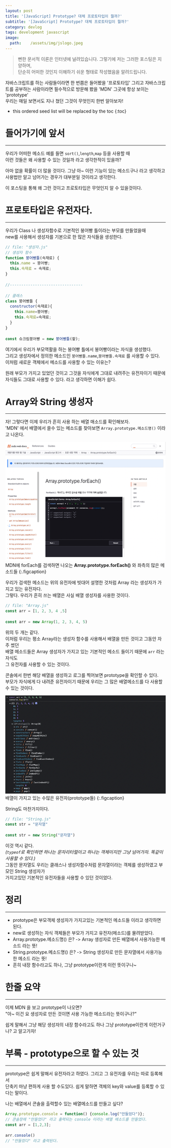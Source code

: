 ```yaml
---
layout: post
title: '[JavaScript] Prototype? 대체 프로토타입이 뭘까?'
subtitle: '[JavaScript] Prototype? 대체 프로토타입이 뭘까?'
category: devlog
tags: development javascript
image:
  path:    /assets/img/jslogo.jpeg
---
```

>뻔한 문서적 이론은 인터넷에 널려있습니다. 그렇기에 저는 그러한 포스팅은 지양하며,  
>단순히 어떠한 것인지 이해하기 쉬운 형태로 작성했음을 알려드립니다.  

자바스크립트를 하는 사람들이라면 한 번쯤은 들어봤을 '프로토타입' 그리고 자바스크립트를
공부하는 사람이라면 필수적으로 방문해 봤을 'MDN' 그곳에 항상 보이는 'prototype'  
우리는 매일 보면서도 지나 쳤던 그것이 무엇인지 한번 알아보자!  

<!--more-->

* this ordered seed list will be replaced by the toc
{:toc}  

# 들어가기에 앞서  
---  
우리가 어떠한 메소드 예를 들면 `sort()`,`length`,`map` 등을 사용할 때  
이런 것들은 왜 사용할 수 있는 것일까 라고 생각한적이 있을까?  

아마 없을 확률이 더 많을 것이다. 그냥 아~ 이런 기능이 있는 메소드구나 라고 생각하고  
사용법만 알고 넘어가는 경우가 대부분일 것이라고 생각한다.  

이 포스팅을 통해 왜 그런 것이고 프로토타입은 무엇인지 알 수 있을것이다.  

# 프로토타입은 유전자다.  
---  
우리가 Class 나 생성자함수로 기본적인 붕어빵 틀이라는 부모를 만들었을때  
new를 사용해서 생성자를 기본으로 한 많은 자식들을 생성한다.  

```js  
// file: "생성자.js"  
// 생성자 함수
function 붕어빵틀(속재료) {
  this.name = 붕어빵;
  this.속재료 = 속재료;
}

//--------------------------------

// 클래스
class 붕어빵틀 {
  constructor(속재료){
    this.name=붕어빵;
    this.속재료=속재료;
  }
}

const 슈크림붕어빵 = new 붕어빵틀(팥);
```

여기에서 우리가 부모역활을 하는 붕어빵 틀에서 붕어빵이라는 자식을 생성했다.  
그리고 생성자에서 정의한 메소드인 `붕어빵틀.name`,`붕어빵틀.속재료` 를 사용할 수 있다.  
이처럼 새로운 객체에서 메소드를 사용할 수 있는 이유는?  

원래 부모가 가지고 있었던 것이고 그것을 자식에게 그대로 내려주는 유전자이기 때문에  
자식들도 그대로 사용할 수 있다. 라고 생각하면 이해가 쉽다.  

# Array와 String 생성자  
---  
자! 그렇다면 이제 우리가 흔히 사용 하는 배열 매소드를 확인해보자.  
'MDN' 에서 배열에서 쓸수 있는 메소드를 찾아보면 `Array.prototype.메소드명()` 이라고 나온다.  

![mdn](/assets/img/develop/2022-03-06-devlop/2022-03-06-prototype.png)  
MDN에 forEach를 검색하면 나오는 __Array.prototype.forEach()__  와 좌측의 많은 메소드들
{:.figcaption}  

우리가 검색한 메소드는 위의 유전자에 빗대어 설명한 것처럼 Array 라는 생성자가 가지고 있는 유전자다.  
그렇다. 우리가 흔히 쓰는 배열은 사실 배열 생성자를 사용한 것이다.  

```js  
// file: "Array.js"
const arr = [1, 2, 3, 4 ,5]

const arr = new Array(1, 2, 3, 4, 5)
```  

위의 두 개는 같다.  
이처럼 우리는 평소 Array라는 생성자 함수를 사용해서 배열을 만든 것이고 그동안 자주 썼던  
배열 메소드들은 Array 생성자가 가지고 있는 기본적인 메소드 들이기 때문에 `arr` 라는 자식도  
그 유전자를 사용할 수 있는 것이다.  

콘솔에서 한번 해당 배열을 생성하고 로그를 찍어보면 prototype을 확인할 수 있다.  
부모가 자식에게 다 내려준 유전자이기 때문에 우리는 그 많은 배열메소드를 다 사용할 수 있는 것이다.  

![console](/assets/img/develop/2022-03-06-devlop/2022-03-06-prototype2.png)  
배열이 가지고 있는 수많은 유전자(prototype들)
{:.figcaption}  

String도 마찬가지이다.  

```js  
// file: "String.js"
const str = "문자열"

const str = new String("문자열")
```  

이것 역시 같다.  
_(`typeof`로 확인하면 하나는 문자리터럴이고 하나는 객체이지만 그냥 넘어가자. 똑같이 사용할 수 있다.)_  
그동안 문자열도 우리는 클래스나 생성자함수처럼 문자열이라는 객체를 생성하였고 부모인 String 생성자가  
가지고있던 기본적인 유전자들을 사용할 수 있던 것이었다.  

# 정리  
---  
* prototype은 부모객체 생성자가 가지고있는 기본적인 메소드들 이라고 생각하면 된다.
* new로 생성하는 자식 객체들은 부모가 가지고 유전자(메소드)를 물려받았다.
* Array.prototype.메소드명() 은? -> Array 생성자로 만든 배열에서 사용가능한 메소드 라는 뜻!
* String.prototype.메소드명() 은? -> String 생성자로 만든 문자열에서 사용가능한 메소드 라는 뜻!
* 흔히 내장 함수라고도 하나, 그냥 prototype이란게 이런 뜻이구나~

# 한줄 요약  
---  

이제 MDN 을 보고 prototype이 나오면?  
"아~ 이건 요 생성자로 만든 것이면 사용 가능한 메소드라는 뜻이구나?"  

쉽게 말해서 그냥 해당 생성자의 내장 함수라고도 하나 그냥 prototype이란게 이런거구나? 고 알고가자!  

# 부록 - prototype으로 할 수 있는 것  
---  
prototype은 쉽게 말해서 유전자라고 하였다. 그리고 그 유전자를 우리는 따로 등록해서  
단축키 마냥 편하게 사용 할 수도있다. 쉽게 말하면 객체의 key와 value를 등록할 수 있다는 말이다.  

나는 배열에서 콘솔을 출력할수 있는 배열메소드를 만들고 싶다?
```js
Array.prototype.console = function() {console.log("만들었다")};
// 콘솔창에 "만들었다" 라고 출력되는 console 이라는 배열 메소드를 만들었다.
const arr = [1,2,3];

arr.console()
// "만들었다" 라고 출력된다.
```
